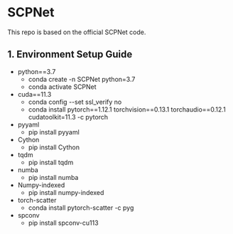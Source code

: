 # SCPNet
This repo is based on the official SCPNet code.

## 1. Environment Setup Guide
- python==3.7
    - conda create -n SCPNet python=3.7
    - conda activate SCPNet
- cuda==11.3
    - conda config --set ssl_verify no
    - conda install pytorch==1.12.1 torchvision==0.13.1 torchaudio==0.12.1 cudatoolkit=11.3 -c pytorch
- pyyaml
    - pip install pyyaml
- Cython
    - pip install Cython
- tqdm
    - pip install tqdm
- numba
    - pip install numba
- Numpy-indexed
    - pip install numpy-indexed
- torch-scatter
    - conda install pytorch-scatter -c pyg
- spconv
    - pip install spconv-cu113




